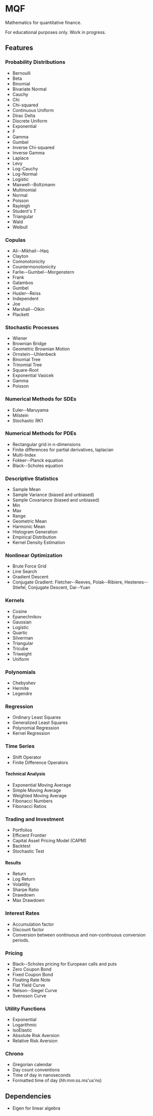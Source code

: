 # MQF

Mathematics for quantitative finance.

For educational purposes only. Work in progress.

## Features

### Probability Distributions

* Bernoulli
* Beta
* Binomial
* Bivariate Normal
* Cauchy
* Chi
* Chi-squared
* Continuous Uniform
* Dirac Delta
* Discrete Uniform
* Exponential
* F
* Gamma
* Gumbel
* Inverse Chi-squared
* Inverse Gamma
* Laplace
* Levy
* Log-Cauchy
* Log-Normal
* Logistic
* Maxwell--Boltzmann
* Multinomial
* Normal
* Poisson
* Rayleigh
* Student's T
* Triangular
* Wald
* Weibull

### Copulas

* Ali--Mikhail--Haq
* Clayton
* Comonotonicity
* Countermonotonicity
* Farlie--Gumbel--Morgenstern
* Frank
* Galambos
* Gumbel
* Husler--Reiss
* Independent
* Joe
* Marshall--Olkin
* Plackett

### Stochastic Processes

* Wiener
* Brownian Bridge
* Geometric Brownian Motion
* Ornstein--Uhlenbeck
* Binomial Tree
* Trinomial Tree
* Square-Root
* Exponential Vasicek
* Gamma
* Poisson

### Numerical Methods for SDEs

* Euler--Maruyama
* Milstein
* Stochastic RK1

### Numerical Methods for PDEs

* Rectangular grid in n-dimensions
* Finite differences for partial derivatives, laplacian
* Multi-Index
* Fokker--Planck equation
* Black--Scholes equation

### Descriptive Statistics

* Sample Mean
* Sample Variance (biased and unbiased)
* Sample Covariance (biased and unbiased)
* Min
* Max
* Range
* Geometric Mean
* Harmonic Mean
* Histogram Generation
* Empirical Distribution
* Kernel Density Estimation

### Nonlinear Optimization

* Brute Force Grid
* Line Search
* Gradient Descent
* Conjugate Gradient: Fletcher--Reeves, Polak--Ribiere, Hestenes--Stiefel, Conjugate Descent, Dai--Yuan

### Kernels

* Cosine
* Epanechnikov
* Gaussian
* Logistic
* Quartic
* Silverman
* Triangular
* Tricube
* Triweight
* Uniform

### Polynomials

* Chebyshev
* Hermite
* Legendre

### Regression

* Ordinary Least Squares
* Generalized Least Squares
* Polynomial Regression
* Kernel Regression

### Time Series

* Shift Operator
* Finite Difference Operators

#### Technical Analysis

* Exponential Moving Average
* Simple Moving Average
* Weighted Moving Average
* Fibonacci Numbers
* Fibonacci Ratios

### Trading and Investment

* Portfolios
* Efficient Frontier
* Capital Asset Pricing Model (CAPM)
* Backtest
* Stochastic Test

#### Results

* Return
* Log Return
* Volatility
* Sharpe Ratio
* Drawdown
* Max Drawdown

### Interest Rates

* Accumulation factor
* Discount factor
* Conversion between oontinuous and non-continuous conversion periods.

### Pricing

* Black--Scholes pricing for European calls and puts
* Zero Coupon Bond
* Fixed Coupon Bond
* Floating Rate Note
* Flat Yield Curve
* Nelson--Siegel Curve
* Svensson Curve

### Utility Functions

* Exponential
* Logarithmic
* IsoElastic
* Absolute Risk Aversion
* Relative Risk Aversion

### Chrono

* Gregorian calendar
* Day count conventions
* Time of day in nanoseconds
* Formatted time of day (hh:mm:ss.ms'us'ns)

## Dependencies

* Eigen for linear algebra




